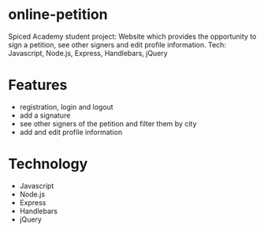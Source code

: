 # online-petition
Spiced Academy student project: Website which provides the opportunity to sign a petition, see other signers and edit profile information. Tech: Javascript, Node.js, Express, Handlebars, jQuery

# Features

- registration, login and logout 
- add a signature
- see other signers of the petition and filter them by city
- add and edit profile information    

# Technology

- Javascript
- Node.js
- Express
- Handlebars
- jQuery
  
